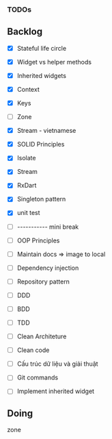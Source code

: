### TODOs

## Backlog

- [x] Stateful life circle

- [x] Widget vs helper methods

- [x] Inherited widgets

- [x] Context

- [x] Keys

- [ ] Zone

- [x] Stream - vietnamese

- [x] SOLID Principles

- [x] Isolate 

- [x] Stream

- [x] RxDart

- [x] Singleton pattern

- [x] unit test

- [ ] ----------- mini break

- [ ] OOP Principles

- [ ] Maintain docs => image to local

- [ ] Dependency injection

- [ ] Repository pattern

- [ ] DDD

- [ ] BDD

- [ ] TDD 

- [ ] Clean Architeture

- [ ] Clean code

- [ ] Cấu trúc dữ liệu và giải thuật

- [ ] Git commands

- [ ] Implement inherited widget

## Doing

zone
